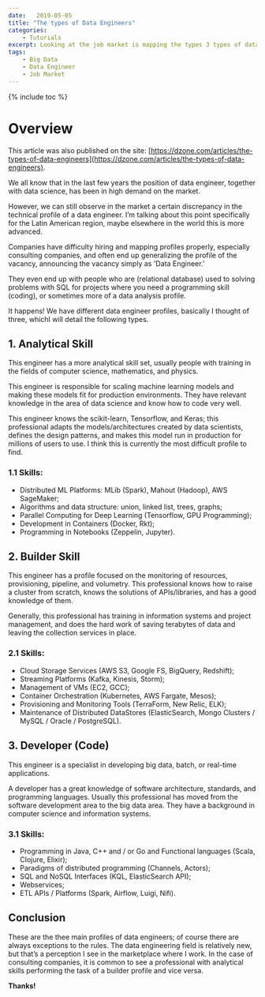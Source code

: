 ```yaml
---
date:   2019-05-05
title: "The types of Data Engineers"
categories: 
    - Tutorials
excerpt: Looking at the job market is mapping the types 3 types of data engineer in the big data area.
tags: 
    - Big Data
    - Data Engineer
    - Job Market 
---
```


{% include toc %}

# Overview 

This article was also published on the site: [https://dzone.com/articles/the-types-of-data-engineers](https://dzone.com/articles/the-types-of-data-engineers).

We all know that in the last few years the position of data engineer, together with data science, has been in high demand on the market.

However, we can still observe in the market a certain discrepancy in the technical profile of a data engineer. I’m talking about this point specifically for the Latin American region, maybe elsewhere in the world this is more advanced.

Companies have difficulty hiring and mapping profiles properly, especially consulting companies, and often end up generalizing the profile of the vacancy, announcing the vacancy simply as 'Data Engineer.'

They even end up with people who are (relational database) used to solving problems with SQL for projects where you need a programming skill (coding), or sometimes more of a data analysis profile.

It happens! We have different data engineer profiles, basically I thought of three, whichI will detail the following types.

## 1. Analytical Skill

This engineer has a more analytical skill set, usually people with training in the fields of computer science, mathematics, and physics.

This engineer is responsible for scaling machine learning models and making these models fit for production environments. They have relevant knowledge in the area of data science and know how to code very well.

This engineer knows the scikit-learn, Tensorflow, and Keras; this professional adapts the models/architectures created by data scientists, defines the design patterns, and makes this model run in production for millions of users to use. I think this is currently the most difficult profile to find.

### 1.1 Skills:

 * Distributed ML Platforms: MLib (Spark), Mahout (Hadoop), AWS SageMaker;
 * Algorithms and data structure: union, linked list, trees, graphs;
 * Parallel Computing for Deep Learning (Tensorflow, GPU Programming);
 * Development in Containers (Docker, Rkt);
 * Programming in Notebooks (Zeppelin, Jupyter).

## 2. Builder Skill

This engineer has a profile focused on the monitoring of resources, provisioning, pipeline, and volumetry. This professional knows how to raise a cluster from scratch, knows the solutions of APIs/libraries, and has a good knowledge of them.

Generally, this professional has training in information systems and project management, and does the hard work of saving terabytes of data and leaving the collection services in place.

### 2.1 Skills:

 * Cloud Storage Services (AWS S3, Google FS, BigQuery, Redshift);
 * Streaming Platforms (Kafka, Kinesis, Storm);
 * Management of VMs (EC2, GCC);
 * Container Orchestration (Kubernetes, AWS Fargate, Mesos);
 * Provisioning and Monitoring Tools (TerraForm, New Relic, ELK);
 * Maintenance of Distributed DataStores (ElasticSearch, Mongo Clusters / MySQL / Oracle / PostgreSQL).

## 3. Developer (Code)

This engineer is a specialist in developing big data, batch, or real-time applications.

A developer has a great knowledge of software architecture, standards, and programming languages. Usually this professional has moved from the software development area to the big data area. They have a background in computer science and information systems.

### 3.1 Skills:

 * Programming in Java, C++ and / or Go and Functional languages (Scala, Clojure, Elixir);
 * Paradigms of distributed programming (Channels, Actors);
 * SQL and NoSQL Interfaces (KQL, ElasticSearch API);
 * Webservices;
 * ETL APIs / Platforms (Spark, Airflow, Luigi, Nifi).

## Conclusion 

These are the thee main profiles of data engineers; of course there are always exceptions to the rules. The data engineering field is relatively new, but that’s a perception I see in the marketplace where I work. In the case of consulting companies, it is common to see a professional with analytical skills performing the task of a builder profile and vice versa.

<b>Thanks!</b>

